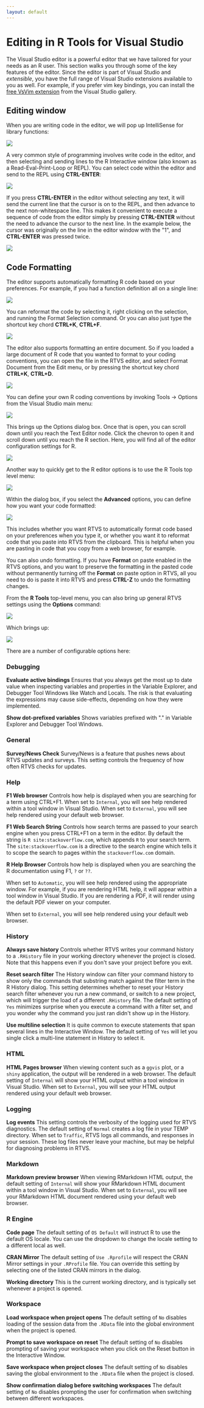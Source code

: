 ```yaml
---
layout: default
---
```


# Editing in R Tools for Visual Studio
 
The Visual Studio editor is a powerful editor that we have tailored for your
needs as an R user. This section walks you through some of the key features of
the editor. Since the editor is part of Visual Studio and *extensible*, you have
the full range of Visual Studio extensions available to you as well. For
example, if you prefer vim key bindings, you can install the [free VsVim
extension](https://visualstudiogallery.msdn.microsoft.com/59ca71b3-a4a3-46ca-8fe1-0e90e3f79329)
from the Visual Studio gallery.

## Editing window

When you are writing code in the editor, we will pop up IntelliSense for
library functions: 
 
![](./media/RTVS-Editing-auto-completion.png)
 
A very common style of programming involves write code in the editor, and then
selecting and sending lines to the R Interactive window (also known as a
Read-Eval-Print-Loop or REPL). You can select code within the editor and send to
the REPL using **CTRL-ENTER**:
 
![](./media/RTVS-Editing-code-to-repl.png)
 
If you press **CTRL-ENTER** in the editor without selecting any text, it will
send the current line that the cursor is on to the REPL, and then advance to the
next non-whitespace line. This makes it convenient to execute a sequence of code
from the editor simply by pressing **CTRL-ENTER** without the need to advance
the cursor to the next line. In the example below, the cursor was originally on
the line in the editor window with the "1", and **CTRL-ENTER** was pressed
twice. 
 
![](./media/RTVS-Editing-code-to-repl-by-line.png) 
 
## Code Formatting

The editor supports automatically formatting R code based on your preferences.
For example, if you had a function definition all on a single line:
 
![](./media/RTVS-Editing-reformatting-example.png)

You can reformat the code by selecting it, right clicking on the selection, and
running the Format Selection command. Or you can also just type the shortcut key
chord **CTRL+K**, **CTRL+F**.
 
 ![](./media/RTVS-Editing-reformatting.png)
 
The editor also supports formatting an entire document. So if you loaded a large
document of R code that you wanted to format to your coding conventions, you can
open the file in the RTVS editor, and select Format Document from the Edit menu,
or by pressing the shortcut key chord **CTRL+K**, **CTRL+D**.
 
 ![](./media/RTVS-Editing-reformatting-document.png)
 
You can define your own R coding conventions by invoking Tools -> Options from
the Visual Studio main menu:
 
 ![](./media/RTVS-Editing-custom-code-conventions.png)

This brings up the Options dialog box. Once that is open, you can scroll down
until you reach the Text Editor node. Click the chevron to open it and scroll
down until you reach the R section. Here, you will find all of the editor
configuration settings for R. 
 
 ![](./media/RTVS-Editing-configuring.png)
 
Another way to quickly get to the R editor options is to use the R Tools top
level menu:
 
 ![](./media/RTVS-Editing-options.png)
 
Within the dialog box, if you select the **Advanced** options, you can define
how you want your code formatted:
 
 ![](./media/RTVS-Editing-advanced-options.png) 

This includes whether you want RTVS to automatically format code based on your
preferences when you type it, or whether you want it to reformat code that you
paste into RTVS from the clipboard. This is helpful when you are pasting in code
that you copy from a web browser, for example.
 
You can also undo formatting. If you have **Format** on paste enabled in the
RTVS options, and you want to preserve the formatting in the pasted code without
permanently turning off the **Format** on paste option in RTVS, all you need to
do is paste it into RTVS and press **CTRL-Z** to undo the formatting changes.
 
From the **R Tools** top-level menu, you can also bring up general RTVS settings
using the **Options** command:
 
  ![](./media/RTVS-Editing-rtvs-options.png)

Which brings up:
 
  ![](./media/RTVS-Editing-rtvs-options-dialog.png)

There are a number of configurable options here:

### Debugging

**Evaluate active bindings** Ensures that you always get the most up to date
value when inspecting variables and properties in the Variable Explorer, and
Debugger Tool Windows like Watch and Locals. The risk is that evaluating the
expressions may cause side-effects, depending on how they were implemented.

**Show dot-prefixed variables** Shows variables prefixed with "." in Variable
Explorer and Debugger Tool Windows.

### General

**Survey/News Check** Survey/News is a feature that pushes news about RTVS
updates and surveys. This setting controls the frequency of how often RTVS
checks for updates.

### Help

**F1 Web browser** Controls how help is displayed when you are searching for a
term using CTRL+F1. When set to `Internal`, you will see help rendered within a
tool window in Visual Studio. When set to `External`, you will see help rendered
using your default web browser.

**F1 Web Search String** Controls how search terms are passed to your search
engine when you press CTRL+F1 on a term in the editor. By default the string is
`R site:stackoverflow.com`, which appends `R` to your search term. The
`site:stackoverflow.com` is a directive to the search engine which tells it to
scope the search to pages within the `stackoverflow.com` domain. 

**R Help Browser** Controls how help is displayed when you are searching the R
documentation using F1, `?` or `??`. 

When set to `Automatic`, you will see help rendered using the appropriate
window. For example, if you are rendering HTML help, it will appear within a
tool window in Visual Studio. If you are rendering a PDF, it will render using
the default PDF viewer on your computer.

When set to `External`, you will see help rendered using your default web
browser.

### History

**Always save history** Controls whether RTVS writes your command history to a
`.RHistory` file in your working directory whenever the project is closed. Note
that this happens even if you don't save your project before you exit.

**Reset search filter** The History window can filter your command history to
show only the commands that substring match against the filter term in the R
History dialog. This setting determines whether to reset your History search
filter whenever you run a new command, or switch to a new project, which will
trigger the load of a different `.RHistory` file. The default setting of `Yes`
minimizes surprise when you execute a command with a filter set, and you wonder
why the command you just ran didn't show up in the History.

**Use multiline selection** It is quite common to execute statements that span
several lines in the Interactive Window. The default setting of `Yes` will let
you single click a multi-line statement in History to select it.

### HTML

**HTML Pages browser** When viewing content such as a `ggvis` plot, or a `shiny`
application, the output will be rendered in a web browser. The default setting
of `Internal` will show your HTML output within a tool window in Visual Studio.
When set to `External`, you will see your HTML output rendered using your
default web browser.

### Logging

**Log events** This setting controls the verbosity of the logging used for RTVS
diagnostics. The default setting of `Normal` creates a log file in your TEMP
directory. When set to `Traffic`, RTVS logs all commands, and responses in your
session. These log files never leave your machine, but may be helpful for
diagnosing problems in RTVS.

### Markdown

**Markdown preview browser** When viewing RMarkdown HTML output, the default
setting of `Internal` will show your RMarkdown HTML document within a tool
window in Visual Studio. When set to `External`, you will see your RMarkdown
HTML document rendered using your default web browser.

### R Engine

**Code page** The default setting of `OS Default` will instruct R to use the
default OS locale. You can use the dropdown to change the locale setting to a
different local as well.

**CRAN Mirror** The default setting of `Use .Rprofile` will respect the CRAN
Mirror settings in your `.RProfile` file. You can override this setting by
selecting one of the listed CRAN mirrors in the dialog.

**Working directory** This is the current working directory, and is typically
set whenever a project is opened.

### Workspace

**Load workspace when project opens** The default setting of `No` disables
loading of the session data from the `.RData` file into the global environment
when the project is opened.

**Prompt to save workspace on reset** The default setting of `No` disables
prompting of saving your workspace when you click on the Reset button in the
Interactive Window.

**Save workspace when project closes** The default setting of `No` disables
saving the global environment to the `.RData` file when the project is closed.

**Show confirmation dialog before switching workspaces** The default setting of
`No` disables prompting the user for confirmation when switching between
different workspaces.
  